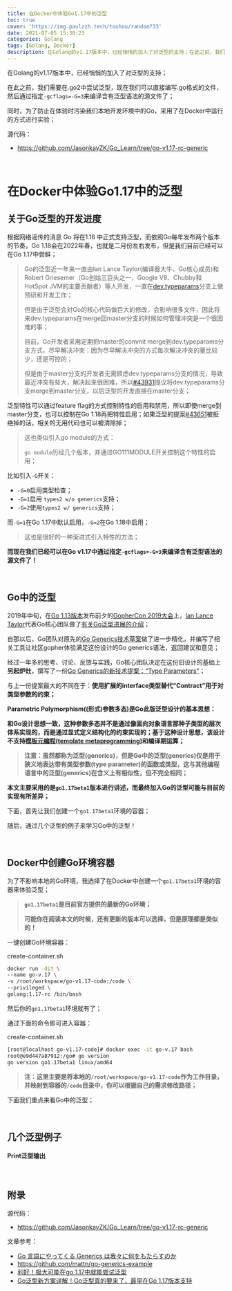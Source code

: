 ```yaml
---
title: 在Docker中体验Go1.17中的泛型
toc: true
cover: 'https://img.paulzzh.tech/touhou/random?33'
date: 2021-07-05 15:30:23
categories: Golang
tags: [Golang, Docker]
description: 在Golang的v1.17版本中，已经悄悄的加入了对泛型的支持；在此之前，我们需要在.go2中尝试泛型，现在我们可以直接编写.go格式的文件，然后通过指定-gcflags=-G=3来编译含有泛型语法的源文件了；同时，为了防止在体验时污染我们本地开发环境中的Go，采用了在Docker中运行的方式进行实验；
---
```


在Golang的v1.17版本中，已经悄悄的加入了对泛型的支持；

在此之前，我们需要在.go2中尝试泛型，现在我们可以直接编写.go格式的文件，然后通过指定`-gcflags=-G=3`来编译含有泛型语法的源文件了；

同时，为了防止在体验时污染我们本地开发环境中的Go，采用了在Docker中运行的方式进行实验；

源代码：

-   https://github.com/JasonkayZK/Go_Learn/tree/go-v1.17-rc-generic

<br/>

<!--more-->

# **在Docker中体验Go1.17中的泛型**

## **关于Go泛型的开发进度**

根据网络谣传的消息 Go 将在1.18 中正式支持泛型，而依照Go每年发布两个版本的节奏，Go 1.18会在2022年春，也就是二月份左右发布，但是我们目前已经可以在Go 1.17中尝鲜；

>   Go的泛型近一年来一直由Ian Lance Taylor(编译器大牛、Go核心成员)和Robert Griesemer（Go创始三巨头之一，Google V8、Chubby和HotSpot JVM的主要贡献者）等人开发，一直在[dev.typeparams](https://github.com/golang/go/tree/dev.typeparams)分支上做预研和开发工作；
>
>   但是由于泛型会对Go的核心代码做巨大的修改，会影响很多文件，因此将来dev.typeparams在merge回master分支的时候如何管理冲突是一个很困难的事；
>
>   目前，Go开发者采用定期把master的commit merge到dev.typeparams分支方式，尽早解决冲突：因为尽早解决冲突的方式每次解决冲突的量比较少，还是可控的；
>
>   但是由于master分支的开发者无需顾虑dev.typeparams分支的情况，导致最近冲突有些大，解决起来很困难，所以[#43931](https://github.com/golang/go/issues/43931)提议将dev.typeparams分支merge到master分支，以后泛型的开发直接在master分支；

泛型特性可以通过feature flag的方式控制特性的启用和禁用，所以即使merge到master分支，也可以控制在Go 1.18再把特性启用；如果泛型的提案[#43651](https://github.com/golang/go/issues/43651)被拒绝掉的话，相关的无用代码也可以被清除掉；

>   这也类似引入go module的方式：
>
>   `go module`历经几个版本，并通过GO111MODULE开关控制这个特性的启用；

比如引入`-G`开关：

-   `-G=0`启用类型检查；
-   `-G=1`启用 `types2 w/o generics`支持；
-   `-G=2`使用`types2 w/ generics`支持；

而`-G=1`在Go 1.17中默认启用，`-G=2`在Go 1.18中启用；

>   这也是很好的一种渐进式引入特性的方法；

<red>**而现在我们已经可以在Go v1.17中通过指定`-gcflags=-G=3`来编译含有泛型语法的源文件了！**</font>

<br/>

## **Go中的泛型**

2019年中旬，在[Go 1.13版本](https://tonybai.com/2019/10/27/some-changes-in-go-1-13/)发布前夕的[GopherCon 2019大会](https://www.gophercon.com/)上，[Ian Lance Taylor](https://github.com/ianlancetaylor)代表Go核心团队做了[有关Go泛型进展的介绍](https://blog.golang.org/why-generics)；

自那以后，Go团队对原先的[Go Generics技术草案](https://github.com/golang/proposal/blob/master/design/go2draft-contracts.md)做了进一步精化，并编写了相关工具让社区gopher体验满足这份设计的Go generics语法，返回建议和意见；

经过一年多的思考、讨论、反馈与实践，Go核心团队决定在这份旧设计的基础上**另起炉灶**，撰写了一份[Go Generics的新技术提案：“Type Parameters”](https://github.com/golang/proposal/blob/master/design/go2draft-type-parameters.md)；

与上一份提案最大的不同在于：<red>**使用扩展的interface类型替代“Contract”用于对类型参数的约束；**</font>

<red>**Parametric Polymorphism((形式)参数多态)是Go此版泛型设计的基本思想：**</font>

<red>**和Go设计思想一致，这种参数多态并不是通过像面向对象语言那种子类型的层次体系实现的，而是通过显式定义结构化的约束实现的；基于这种设计思想，该设计不支持[模板元编程(template metaprogramming)](https://code.fandom.com/wiki/Template_metaprogramming])和编译期运算；**</font>

>   <red>**注意：虽然都称为泛型(generics)，但是Go中的泛型(generics)仅是用于狭义地表达带有类型参数(type parameter)的函数或类型，这与其他编程语言中的泛型(generics)在含义上有相似性，但不完全相同；**</font>

<red>**本文主要采用的是`go1.17beta1`版本进行讲述，而最终加入Go的泛型可能与目前的实现有所差异；**</font>

下面，首先让我们创建一个`go1.17beta1`环境的容器；

随后，通过几个泛型的例子来学习Go中的泛型！

<br/>

## **Docker中创建Go环境容器**

为了不影响本地的Go环境，我选择了在Docker中创建一个`go1.17beta1`环境的容器来体验泛型；

>   **`go1.17beta1`是目前官方提供的最新的Go环境；**
>
>   **可能你在阅读本文的时候，还有更新的版本可以选择，但是原理都是类似的！**

一键创建Go环境容器：

create-container.sh

```bash
docker run -dit \
--name go-v.17 \
-v /root/workspace/go-v1.17-code:/code \
--privileged \
golang:1.17-rc /bin/bash
```

然后你的`go1.17beta1`环境就有了；

通过下面的命令即可进入容器：

create-container.sh

```bash
[root@localhost go-v1.17-code]# docker exec -it go-v.17 bash
root@e9d447a87912:/go# go version
go version go1.17beta1 linux/amd64
```

>   <red>**注：这里主要是将本地的`/root/workspace/go-v1.17-code`作为工作目录，并映射到容器的`/code`目录中，你可以根据自己的需求修改路径；**</font>

下面我们重点来看Go中的泛型；

<br/>

## **几个泛型例子**

#### **Print泛型输出**



















<br/>

## **附录**

源代码：

-   https://github.com/JasonkayZK/Go_Learn/tree/go-v1.17-rc-generic

文章参考：

-   [Go 言語にやってくる Generics は我々に何をもたらすのか](https://zenn.dev/mattn/books/4c7de85ec42cb44cf285)
-   https://github.com/mattn/go-generics-example
-   [利好！极大可能在go 1.17中就能尝试泛型](https://colobu.com/2021/02/20/merge-dev-typeparams-to-master-during-Go-1-17/)
-   [Go泛型新方案详解！Go泛型真的要来了，最早在Go 1.17版本支持](https://www.imooc.com/article/305914)

<br/>